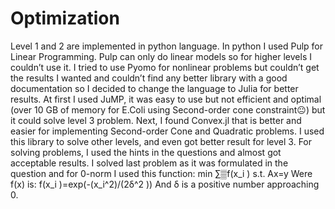 # Optimization
Level 1 and 2 are implemented in python language. In python I used Pulp for Linear Programming.
Pulp can only do linear models so for higher levels I couldn’t use it.
I tried to use Pyomo for nonlinear problems but couldn’t get the results I wanted and couldn’t find any better library with a good documentation so I decided to change the language to Julia for better results.
At first I used JuMP, it was easy to use but not efficient and optimal (over 10 GB of memory for E.Coli using Second-order cone constraint😐) but it could solve level 3 problem.
Next, I found Convex.jl that is better and easier for implementing Second-order Cone and Quadratic problems. I used this library to solve other levels, and even got better result for level 3.
For solving problems, I used the hints in the questions and almost got acceptable results.
I solved last problem as it was formulated in the question and for 0-norm I used this function:
min⁡ ∑▒f(x_i ) 
s.t.       Ax=y
Were f(x) is:
f(x_i )=exp⁡(-(x_i^2)/(2δ^2 ))
And δ is a positive number approaching 0.
 

